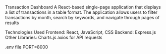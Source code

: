 Transaction Dashboard
A React-based single-page application that displays a list of transactions in a table format. The application allows users to filter transactions by month, search by keywords, and navigate through pages of results

Technologies Used
Frontend: React, JavaScript, CSS
Backend: Express.js 
Other Libraries: Charts.js axios for API requests

.env file
PORT=8000
